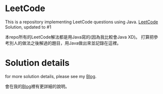 # LeetCode
This is a repository implementing LeetCode questions using Java.
[LeetCode](https://leetcode.com/problemset/algorithms/) Solution, updated to #1

本repo所有的LeetCode解法都是用Java寫的(因為我比較會Java XD)。
打算把參考別人的做法之後解過的題目，用Java做出來並記錄在這裡。

# Solution details
for more solution details, please see my [Blog](http://tomroy.github.io).

會在我的[Blog](http://tomroy.github.io)裡有更詳細的說明。